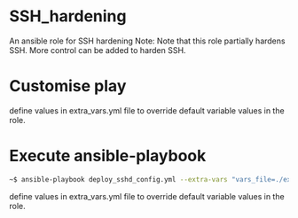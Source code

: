 # SSH_hardening
 An ansible role for SSH hardening 
 Note:
 Note that this role partially hardens SSH. More control can be added to harden SSH. 
 
# Customise play 

define values in extra_vars.yml file to override default variable values in the role. 

# Execute ansible-playbook

```bash
~$ ansible-playbook deploy_sshd_config.yml --extra-vars "vars_file=./extra_vars.yml"
```

define values in extra_vars.yml file to override default variable values in the role.